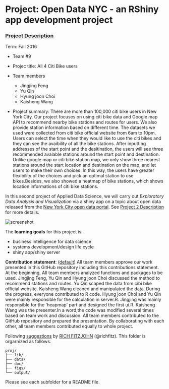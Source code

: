 # Project: Open Data NYC - an RShiny app development project
### [Project Description](doc/project2_desc.md)

Term: Fall 2016

+ Team #9
+ Projec title: All 4 Citi Bike users
+ Team members
	+ Jingjing Feng
	+ Yu Qin
	+ Hyung joon Choi 
	+ Kaisheng Wang
	
+ Project summary: There are more than 100,000 citi bike users in New York City. Our project focuses on using citi bike data and Google map API to recommend nearby bike stations and routes for users. We also provide station information based on different time. The datasets we used were collected from citi bike official website from 6am to 10pm. Users can select the time when they would like to use the citi bikes and they can see the avaibility of all the bike stations. After inputting addresses of the start point and the desitination, the users will see three recommended avalable stations around the start point and destination. Unlike google map or citi bike station map, we only show three nearest stations around the start location and destination on the map, and let users to make their own choices. In this way, the users have greater flexibility of the choices and pick an optimal station to use bikes.Besides, we also showed a heatmap of bike stations, which shows location informations of citi bike stations.

In this second project of Applied Data Science, we will carry out *Exploratory Data Analysis and Visualization* via a shiny app on a topic about open data released from the [New York City open data portal](https://nycopendata.socrata.com/). See [Project 2 Description](doc/project2_desc.md) for more details.  

![screenshot](doc/screenshot2.png)

The **learning goals** for this project is 
- business intelligence for data science
- systems development/design life cycle
- shiny app/shiny server
	
**Contribution statement**: ([default](doc/a_note_on_contributions.md)) All team members approve our work presented in this GitHub repository including this contributions statement. At the beginning, All team members analyzed functions and packages to be used. Jingjing Feng, Yu Qin and Hyung joon Choi discussed the method to recommend stations and routes. Yu Qin scaped the data from cibi bike official website. Kaisheng Wang cleaned and manipulated the data. During the progress, everyone contributed to R code. Hyung joon Choi and Yu Qin were mainly responsible for the calculation in server.R. Jingjing was mainly responsible for the 'heapmap' part and designed the first ui.R. Kaisheng Wang was the presenter.In a word,the code was modified several times based on team work and discussion. All team members contributed to the GitHub repository and prepared the presentation. By collaborating with each other, all team members contributed equally to whole project.

Following [suggestions](http://nicercode.github.io/blog/2013-04-05-projects/) by [RICH FITZJOHN](http://nicercode.github.io/about/#Team) (@richfitz). This folder is orgarnized as follows.

```
proj/
├── lib/
├── data/
├── doc/
├── figs/
└── output/
```

Please see each subfolder for a README file.

